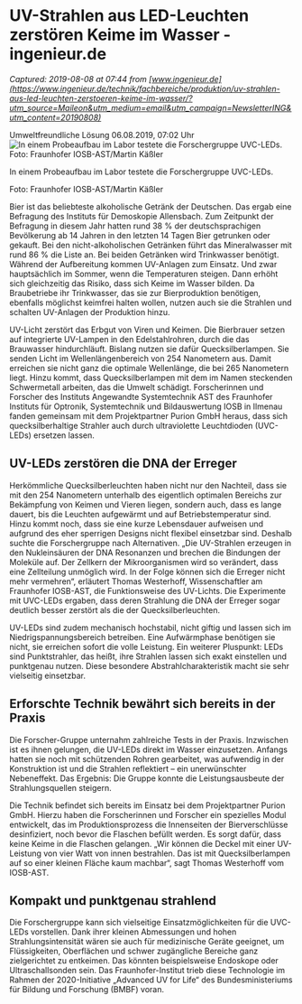 # UV-Strahlen aus LED-Leuchten zerstören Keime im Wasser - ingenieur.de

_Captured: 2019-08-08 at 07:44 from [www.ingenieur.de](https://www.ingenieur.de/technik/fachbereiche/produktion/uv-strahlen-aus-led-leuchten-zerstoeren-keime-im-wasser/?utm_source=Maileon&utm_medium=email&utm_campaign=NewsletterING&utm_content=20190808)_

Umweltfreundliche Lösung 06.08.2019, 07:02 Uhr ![In einem Probeaufbau im Labor testete die Forschergruppe UVC-LEDs.
Foto: Fraunhofer IOSB-AST/Martin Käßler](https://www.ingenieur.de/wp-content/uploads/2019/08/1563287804835_iosb-ast-keimfreierbierverschlussdankfraunhofertechnologiebild1-e1565012415270-980x491.jpg)

In einem Probeaufbau im Labor testete die Forschergruppe UVC-LEDs. 

Foto: Fraunhofer IOSB-AST/Martin Käßler

Bier ist das beliebteste alkoholische Getränk der Deutschen. Das ergab eine Befragung des Instituts für Demoskopie Allensbach. Zum Zeitpunkt der Befragung in diesem Jahr hatten rund 38 % der deutschsprachigen Bevölkerung ab 14 Jahren in den letzten 14 Tagen Bier getrunken oder gekauft. Bei den nicht-alkoholischen Getränken führt das Mineralwasser mit rund 86 % die Liste an. Bei beiden Getränken wird Trinkwasser benötigt. Während der Aufbereitung kommen UV-Anlagen zum Einsatz. Und zwar hauptsächlich im Sommer, wenn die Temperaturen steigen. Dann erhöht sich gleichzeitig das Risiko, dass sich Keime im Wasser bilden. Da Braubetriebe ihr Trinkwasser, das sie zur Bierproduktion benötigen, ebenfalls möglichst keimfrei halten wollen, nutzen auch sie die Strahlen und schalten UV-Anlagen der Produktion hinzu.

UV-Licht zerstört das Erbgut von Viren und Keimen. Die Bierbrauer setzen auf integrierte UV-Lampen in den Edelstahlrohren, durch die das Brauwasser hindurchläuft. Bislang nutzen sie dafür Quecksilberlampen. Sie senden Licht im Wellenlängenbereich von 254 Nanometern aus. Damit erreichen sie nicht ganz die optimale Wellenlänge, die bei 265 Nanometern liegt. Hinzu kommt, dass Quecksilberlampen mit dem im Namen steckenden Schwermetall arbeiten, das die Umwelt schädigt. Forscherinnen und Forscher des Instituts Angewandte Systemtechnik AST des Fraunhofer Instituts für Optronik, Systemtechnik und Bildauswertung IOSB in Ilmenau fanden gemeinsam mit dem Projektpartner Purion GmbH heraus, dass sich quecksilberhaltige Strahler auch durch ultraviolette Leuchtdioden (UVC-LEDs) ersetzen lassen.

## UV-LEDs zerstören die DNA der Erreger

Herkömmliche Quecksilberleuchten haben nicht nur den Nachteil, dass sie mit den 254 Nanometern unterhalb des eigentlich optimalen Bereichs zur Bekämpfung von Keimen und Vieren liegen, sondern auch, dass es lange dauert, bis die Leuchten aufgewärmt und auf Betriebstemperatur sind. Hinzu kommt noch, dass sie eine kurze Lebensdauer aufweisen und aufgrund des eher sperrigen Designs nicht flexibel einsetzbar sind. Deshalb suchte die Forschergruppe nach Alternativen. „Die UV-Strahlen erzeugen in den Nukleinsäuren der DNA Resonanzen und brechen die Bindungen der Moleküle auf. Der Zellkern der Mikroorganismen wird so verändert, dass eine Zellteilung unmöglich wird. In der Folge können sich die Erreger nicht mehr vermehren“, erläutert Thomas Westerhoff, Wissenschaftler am Fraunhofer IOSB-AST, die Funktionsweise des UV-Lichts. Die Experimente mit UVC-LEDs ergaben, dass deren Strahlung die DNA der Erreger sogar deutlich besser zerstört als die der Quecksilberleuchten.

UV-LEDs sind zudem mechanisch hochstabil, nicht giftig und lassen sich im Niedrigspannungsbereich betreiben. Eine Aufwärmphase benötigen sie nicht, sie erreichen sofort die volle Leistung. Ein weiterer Pluspunkt: LEDs sind Punktstrahler, das heißt, ihre Strahlen lassen sich exakt einstellen und punktgenau nutzen. Diese besondere Abstrahlcharakteristik macht sie sehr vielseitig einsetzbar.

## Erforschte Technik bewährt sich bereits in der Praxis

Die Forscher-Gruppe unternahm zahlreiche Tests in der Praxis. Inzwischen ist es ihnen gelungen, die UV-LEDs direkt im Wasser einzusetzen. Anfangs hatten sie noch mit schützenden Rohren gearbeitet, was aufwendig in der Konstruktion ist und die Strahlen reflektiert – ein unerwünschter Nebeneffekt. Das Ergebnis: Die Gruppe konnte die Leistungsausbeute der Strahlungsquellen steigern.

Die Technik befindet sich bereits im Einsatz bei dem Projektpartner Purion GmbH. Hierzu haben die Forscherinnen und Forscher ein spezielles Modul entwickelt, das im Produktionsprozess die Innenseiten der Bierverschlüsse desinfiziert, noch bevor die Flaschen befüllt werden. Es sorgt dafür, dass keine Keime in die Flaschen gelangen. „Wir können die Deckel mit einer UV-Leistung von vier Watt von innen bestrahlen. Das ist mit Quecksilberlampen auf so einer kleinen Fläche kaum machbar“, sagt Thomas Westerhoff vom IOSB-AST.

## Kompakt und punktgenau strahlend

Die Forschergruppe kann sich vielseitige Einsatzmöglichkeiten für die UVC-LEDs vorstellen. Dank ihrer kleinen Abmessungen und hohen Strahlungsintensität wären sie auch für medizinische Geräte geeignet, um Flüssigkeiten, Oberflächen und schwer zugängliche Bereiche ganz zielgerichtet zu entkeimen. Das könnten beispielsweise Endoskope oder Ultraschallsonden sein. Das Fraunhofer-Institut trieb diese Technologie im Rahmen der 2020-Initiative „Advanced UV for Life“ des Bundesministeriums für Bildung und Forschung (BMBF) voran.